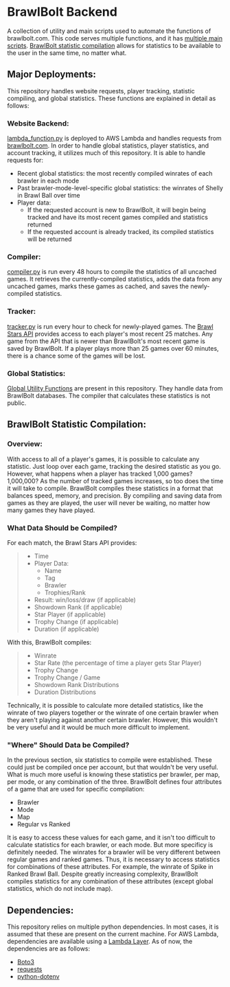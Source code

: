 # BrawlBolt Backend

A collection of utility and main scripts used to automate the functions of brawlbolt.com. This code serves multiple functions, and it has [multiple main scripts](#Major-Deployments). [BrawlBolt statistic compilation](#brawlbolt-statistic-compilation) allows for statistics to be available to the user in the same time, no matter what.

## Major Deployments:

This repository handles website requests, player tracking, statistic compiling, and global statistics. These functions are explained in detail as follows:

### Website Backend:

[lambda_function.py](lambda_function.py) is deployed to AWS Lambda and handles requests from [brawlbolt.com](https://www.brawlbolt.com/). In order to handle global statistics, player statistics, and account tracking, it utilizes much of this repository.
It is able to handle requests for:

- Recent global statistics: the most recently compiled winrates of each brawler in each mode
- Past brawler-mode-level-specific global statistics: the winrates of Shelly in Brawl Ball over time
- Player data:
  - If the requested account is new to BrawlBolt, it will begin being tracked and have its most recent games compiled and statistics returned
  - If the requested account is already tracked, its compiled statistics will be returned

### Compiler:

[compiler.py](compiler.py) is run every 48 hours to compile the statistics of all uncached games. It retrieves the currently-compiled statistics, adds the data from any uncached games, marks these games as cached, and saves the newly-compiled statistics.

### Tracker:

[tracker.py](tracker.py) is run every hour to check for newly-played games. The [Brawl Stars API](https://developer.brawlstars.com/#/) provides access to each player's most recent 25 matches. Any game from the API that is newer than BrawlBolt's most recent game is saved by BrawlBolt. If a player plays more than 25 games over 60 minutes, there is a chance some of the games will be lost.

### Global Statistics:

[Global Utility Functions](DatabaseUtility/globalUtility.py) are present in this repository. They handle data from BrawlBolt databases. The compiler that calculates these statistics is not public.


## BrawlBolt Statistic Compilation:

### Overview:

With access to all of a player's games, it is possible to calculate any statistic. Just loop over each game, tracking the desired statistic as you go. However, what happens when a player has tracked 1,000 games? 1,000,000? As the number of tracked games increases, so too does the time it will take to compile. BrawlBolt compiles these statistics in a format that balances speed, memory, and precision. By compiling and saving data from games as they are played, the user will never be waiting, no matter how many games they have played.

### What Data Should be Compiled?

For each match, the Brawl Stars API provides:

> - Time
> - Player Data:
>   - Name
>   - Tag
>   - Brawler
>   - Trophies/Rank
> - Result: win/loss/draw (if applicable)
> - Showdown Rank (if applicable)
> - Star Player (if applicable)
> - Trophy Change (if applicable)
> - Duration (if applicable)

With this, BrawlBolt compiles:

> - Winrate
> - Star Rate (the percentage of time a player gets Star Player)
> - Trophy Change
> - Trophy Change / Game
> - Showdown Rank Distributions
> - Duration Distributions

Technically, it is possible to calculate more detailed statistics, like the winrate of two players together or the winrate of one certain brawler when they aren't playing against another certain brawler. However, this wouldn't be very useful and it would be much more difficult to implement.

### "Where" Should Data be Compiled?

In the previous section, six statistics to compile were established. These could just be compiled once per account, but that wouldn't be very useful. What is much more useful is knowing these statistics per brawler, per map, per mode, or any combination of the three. BrawlBolt defines four attributes of a game that are used for specific compilation:

- Brawler
- Mode
- Map
- Regular vs Ranked

It is easy to access these values for each game, and it isn't too difficult to calculate statistics for each brawler, or each mode. But more specificy is definitely needed. The winrates for a brawler will be very different between regular games and ranked games. Thus, it is necessary to access statistics for combinations of these attributes. For example, the winrate of Spike in Ranked Brawl Ball. Despite greatly increasing complexity, BrawlBolt compiles statistics for any combination of these attributes (except global statistics, which do not include map).

## Dependencies:

This repository relies on multiple python dependencies. In most cases, it is assumed that these are present on the current machine. For AWS Lambda, dependencies are available using a [Lambda Layer](https://docs.aws.amazon.com/lambda/latest/dg/chapter-layers.html). As of now, the dependencies are as follows:
- [Boto3](https://boto3.amazonaws.com/v1/documentation/api/latest/index.html)
- [requests](https://pypi.org/project/requests/)
- [python-dotenv](https://pypi.org/project/python-dotenv/)
